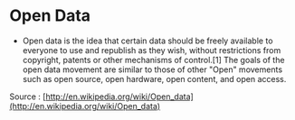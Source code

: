 # Open Data

  * Open data is the idea that certain data should be freely available to everyone to use and republish as they wish, without restrictions from copyright, patents or other mechanisms of control.[1] The goals of the open data movement are similar to those of other "Open" movements such as open source, open hardware, open content, and open access.

Source : [http://en.wikipedia.org/wiki/Open_data](http://en.wikipedia.org/wiki/Open_data)
